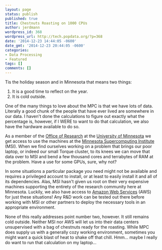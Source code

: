 ```yaml
---
layout: page
status: publish
published: true
title: Chestnuts Roasting on 1000 CPUs
author: jerdmann
wordpress_id: 368
wordpress_url: http://tech.popdata.org/?p=368
date: '2014-12-23 14:44:05 -0600'
date_gmt: '2014-12-23 20:44:05 -0600'
categories:
- Data Processing
- Featured
tags: []
comments: []
---
```

Tis the holiday season and in Minnesota that means two things:

1. It is a good time to reflect on the year.
1. It is cold outside.

One of the many things to love about the MPC is that we have lots of data.  Literally a good chunk of the people that have ever lived are somewhere in our data.  I haven't done the calculations to figure out exactly what the percentage is, however, if I WERE to want to do that calculation, we also have the hardware available to do so.

As a member of the <a href="http://www.research.umn.edu/">Office of Research</a> at the <a href="http://umn.edu">University of Minnesota</a> we get access to use the machines at the <a href="http://msi.umn.edu">Minnesota Supercomputing Institute</a> (MSI).  When we find ourselves working on a problem that brings our poor laptop, or indeed our small Torque cluster, to its knees we can move that data over to MSI and bend a few thousand cores and terrabytes of RAM at the problem.  Have a use for some GPUs, sure, why not?

In some situations a particular package you need might not be available and requires a privileged account to install, or at least to easily install it and all of its dependencies.  Alas, MSI hasn't given us root on their very expensive machines supporting the entirety of the research community here at Minnesota.  Luckily, we also have access to <a href="http://aws.amazon.com/">Amazon Web Services</a> (AWS) for just these situations!  Any R&D work can be tested out there before working with MSI or other partners to deploy the necessary tools in an appropriate environment.

None of this really addresses point number two, however.  It still remains cold outside.  Neither MSI nor AWS will let us into their data centers unsupervised with a bag of chestnuts ready for the roasting.  While MPC does supply us with a generally cozy working environment, sometimes you might want a quick blast of heat to shake off that chill.  Hmm... maybe I really do want to run that calculation on my laptop...

